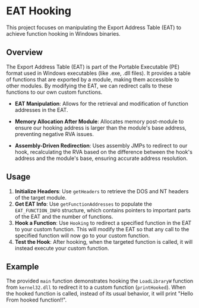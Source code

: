 # EAT Hooking

This project focuses on manipulating the Export Address Table (EAT) to achieve function hooking in Windows binaries.

## Overview

The Export Address Table (EAT) is part of the Portable Executable (PE) format used in Windows executables (like .exe, .dll files). It provides a table of functions that are exported by a module, making them accessible to other modules. By modifying the EAT, we can redirect calls to these functions to our own custom functions.

- **EAT Manipulation**: Allows for the retrieval and modification of function addresses in the EAT.
- **Memory Allocation After Module**: Allocates memory post-module to ensure our hooking address is larger than the module's base address, preventing negative RVA issues.
  
- **Assembly-Driven Redirection**: Uses assembly JMPs to redirect to our hook, recalculating the RVA based on the difference between the hook's address and the module's base, ensuring accurate address resolution.


## Usage

1. **Initialize Headers**: Use `getHeaders` to retrieve the DOS and NT headers of the target module.
2. **Get EAT Info**: Use `getFunctionAddresses` to populate the `EAT_FUNCTION_INFO` structure, which contains pointers to important parts of the EAT and the number of functions.
3. **Hook a Function**: Use `Hooking` to redirect a specified function in the EAT to your custom function. This will modify the EAT so that any call to the specified function will now go to your custom function.
4. **Test the Hook**: After hooking, when the targeted function is called, it will instead execute your custom function.

## Example

The provided `main` function demonstrates hooking the `LoadLibraryW` function from `kernel32.dll` to redirect it to a custom function (`printHooked`). When the hooked function is called, instead of its usual behavior, it will print "Hello From hooked function!!".
